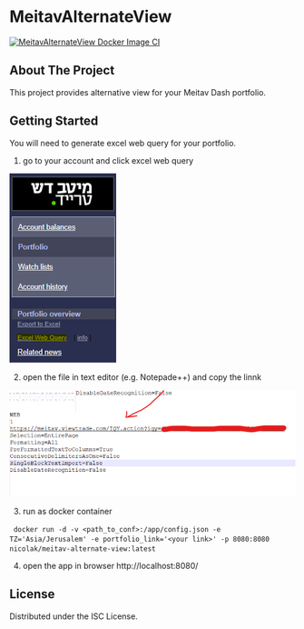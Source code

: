 # MeitavAlternateView
[![MeitavAlternateView Docker Image CI](https://github.com/Nicokalak/MeitavAlternateView/actions/workflows/docker-image.yml/badge.svg)](https://github.com/Nicokalak/MeitavAlternateView/actions/workflows/docker-image.yml)

## About The Project
This project provides alternative view for your Meitav Dash portfolio.

## Getting Started
You will need to generate excel web query for your portfolio.

1. go to your account and click excel web query

![Excel Web Query](images/excel.png)

2. open the file in text editor (e.g. Notepade++) and copy the linnk

![Get the Link](images/link.png)

3. run as docker container

````  docker run -d -v <path_to_conf>:/app/config.json -e TZ='Asia/Jerusalem' -e portfolio_link='<your link>' -p 8080:8080 nicolak/meitav-alternate-view:latest ````

4. open the app in browser http://localhost:8080/



## License
Distributed under the ISC License.
